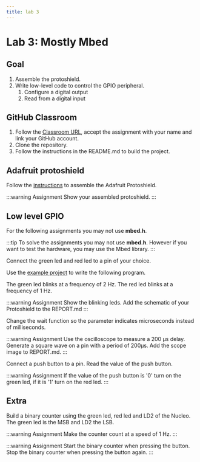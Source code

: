 ```yaml
---
title: lab 3
---
```


# Lab 3: Mostly Mbed

## Goal

1. Assemble the protoshield.
1. Write low-level code to control the GPIO peripheral.
    1. Configure a digital output
    1. Read from a digital input

## GitHub Classroom

1. Follow the [Classroom URL](https://classroom.github.com/a/f2Uqq7sV), accept the assignment with your name and link your GitHub account.
1. Clone the repository.
1. Follow the instructions in the README.md to build the project.

## Adafruit protoshield

Follow the [instructions](https://learn.adafruit.com/adafruit-proto-shield-arduino/solder-it) to assemble the Adafruit Protoshield.

:::warning Assignment
Show your assembled protoshield.
:::

## Low level GPIO

For the following assignments you may not use **mbed.h**.

:::tip
To solve the assignments you may not use **mbed.h**. However if you want to test the hardware, you may use the Mbed library.
:::

Connect the green led and red led to a pin of your choice. 

Use the [example project](https://microcontrollers.netlify.app/digital-io/#gpio) to write the following program.

The green led blinks at a frequency of 2 Hz.
The red led blinks at a frequency of 1 Hz.

:::warning Assignment
Show the blinking leds. Add the schematic of your Protoshield to the REPORT.md
:::

Change the wait function so the parameter indicates microseconds instead of milliseconds.

:::warning Assignment
Use the oscilloscope to measure a 200 µs delay. Generate a square wave on a pin with a period of 200µs. Add the scope image to REPORT.md.
:::

Connect a push button to a pin. Read the value of the push button.

:::warning Assignment
If the value of the push button is '0' turn on the green led, if it is '1' turn on the red led.
:::

## Extra

Build a binary counter using the green led, red led and LD2 of the Nucleo. The green led is the MSB and LD2 the LSB.

:::warning Assignment
Make the counter count at a speed of 1 Hz.
:::

:::warning Assignment
Start the binary counter when pressing the button. Stop the binary counter when pressing the button again.
:::
